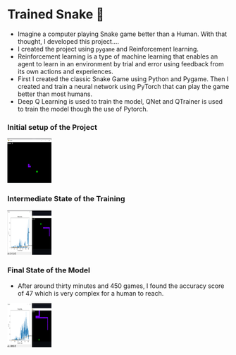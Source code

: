 # Trained Snake 🐍
- Imagine a computer playing Snake game better than a Human. With that thought, I developed this project....
- I created the project using `pygame` and Reinforcement learning.
- Reinforcement learning is a type of machine learning that enables an agent to learn in an environment by trial and error using feedback from its own actions and experiences.
- First I created the classic Snake Game using Python and Pygame. Then I created and train a neural network using PyTorch that can play the game better than most humans.
- Deep Q Learning is used to train the model, QNet and QTrainer is used to train the model though the use of Pytorch.

### Initial setup of the Project
<img src="assets/snake1.png" alt="Snake 1" style="height: 100px; width:100px;"/>

### Intermediate State of the Training
<img src="https://github.com/KharbandaBhavy/Trained-Snake/blob/079f8296d6cf458cea1b50d7bc505618900b2500/assets/snake2.png" alt="Snake 2" style="height: 100px; width:100px;"/>

### Final State of the Model
- After around thirty minutes and 450 games, I found the accuracy score of 47 which is very complex for a human to reach.
<img src="https://github.com/KharbandaBhavy/Trained-Snake/blob/079f8296d6cf458cea1b50d7bc505618900b2500/assets/snake3.png" alt="Snake 3" style="height: 100px; width:100px;"/>
